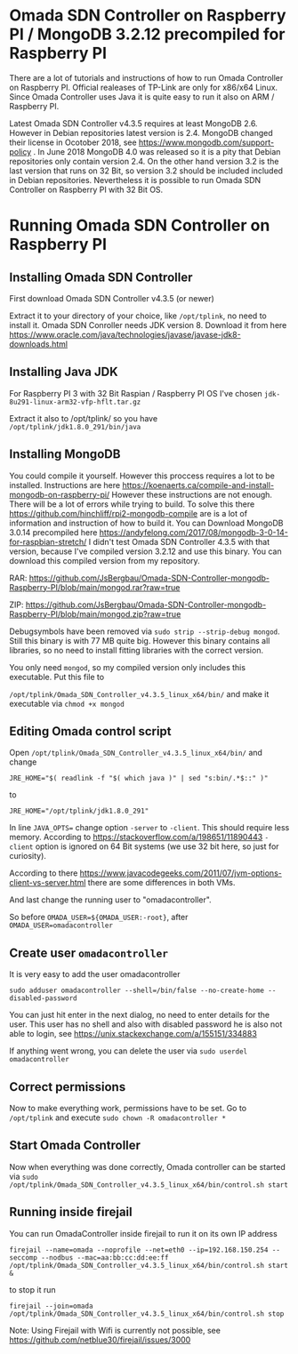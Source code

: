 # Omada SDN Controller on Raspberry PI / MongoDB 3.2.12 precompiled for Raspberry PI

There are a lot of tutorials and instructions of how to run Omada Controller on Raspberry PI. Official realeases of TP-Link are only for x86/x64 Linux.
Since Omada Controller uses Java it is quite easy to run it also on ARM / Raspberry PI.

Latest Omada SDN Controller v4.3.5 requires at least MongoDB 2.6. However in Debian repositories latest version is 2.4. MongoDB changed their license in Ocotober 2018, see https://www.mongodb.com/support-policy
. In June 2018 MongoDB 4.0 was released so it is a pity that Debian repositories only contain version 2.4. On the other hand version 3.2 is the last version that runs on 32 Bit, so version 3.2 should be included included
in Debian repositories. Nevertheless it is possible to run Omada SDN Controller on Raspberry PI with 32 Bit OS.

# Running Omada SDN Controller on Raspberry PI

## Installing Omada SDN Controller

First download Omada SDN Controller v4.3.5 (or newer)

Extract it to your directory of your choice, like `/opt/tplink`, no need to install it.
Omada SDN Conroller needs JDK version 8. Download it from here https://www.oracle.com/java/technologies/javase/javase-jdk8-downloads.html

## Installing Java JDK

For Raspberry PI 3 with 32 Bit Raspian / Raspberry PI OS I've chosen `jdk-8u291-linux-arm32-vfp-hflt.tar.gz`

Extract it also to /opt/tplink/ so you have `/opt/tplink/jdk1.8.0_291/bin/java`

## Installing MongoDB

You could compile it yourself. However this proccess requires a lot to be installed. Instructions are here https://koenaerts.ca/compile-and-install-mongodb-on-raspberry-pi/
However these instructions are not enough. There will be a lot of errors while trying to build. To solve this there https://github.com/hinchliff/rpi2-mongodb-compile are is a lot 
of information and instruction of how to build it. 
You can Download MongoDB 3.0.14 precompiled here https://andyfelong.com/2017/08/mongodb-3-0-14-for-raspbian-stretch/
I didn't test Omada SDN Controller 4.3.5 with that version, because I've compiled version 3.2.12 and use this binary. You can download this compiled version from my repository. 

RAR: https://github.com/JsBergbau/Omada-SDN-Controller-mongodb-Raspberry-PI/blob/main/mongod.rar?raw=true

ZIP: https://github.com/JsBergbau/Omada-SDN-Controller-mongodb-Raspberry-PI/blob/main/mongod.zip?raw=true

Debugsymbols have been removed via `sudo strip --strip-debug mongod`. Still this binary is with 77 MB quite big. However this binary contains all libraries, so no need to install fitting
libraries with the correct version.

You only need `mongod`, so my compiled version only includes this executable. Put this file to

`/opt/tplink/Omada_SDN_Controller_v4.3.5_linux_x64/bin/` and make it executable via `chmod +x mongod`

## Editing Omada control script

Open `/opt/tplink/Omada_SDN_Controller_v4.3.5_linux_x64/bin/` and change 

`JRE_HOME="$( readlink -f "$( which java )" | sed "s:bin/.*$::" )"`


to 

`JRE_HOME="/opt/tplink/jdk1.8.0_291"`

In line `JAVA_OPTS=` change option `-server` to `-client`. This should require less memory. According to https://stackoverflow.com/a/198651/11890443 `-client` option is ignored on 64 Bit systems (we use 32 bit here, so just for curiosity). 

According to there https://www.javacodegeeks.com/2011/07/jvm-options-client-vs-server.html there are some differences in both VMs. 

And last change the running user to "omadacontroller".

So before `OMADA_USER=${OMADA_USER:-root}`, after `OMADA_USER=omadacontroller`

## Create user `omadacontroller`

It is very easy to add the user omadacontroller

`sudo adduser omadacontroller --shell=/bin/false --no-create-home --disabled-password`

You can just hit enter in the next dialog, no need to enter details for the user. This user has no shell and also with disabled password he is also not able to login, see https://unix.stackexchange.com/a/155151/334883

If anything went wrong, you can delete the user via `sudo userdel omadacontroller`

## Correct permissions

Now to make everything work, permissions have to be set. Go to `/opt/tplink` and execute `sudo chown -R omadacontroller *`

## Start Omada Controller

Now when everything was done correctly, Omada controller can be started via `sudo /opt/tplink/Omada_SDN_Controller_v4.3.5_linux_x64/bin/control.sh start`

## Running inside firejail

You can run OmadaController inside firejail to run it on its own IP address 

`firejail --name=omada --noprofile --net=eth0 --ip=192.168.150.254 --seccomp --nodbus --mac=aa:bb:cc:dd:ee:ff /opt/tplink/Omada_SDN_Controller_v4.3.5_linux_x64/bin/control.sh start &`

to stop it run

`firejail --join=omada /opt/tplink/Omada_SDN_Controller_v4.3.5_linux_x64/bin/control.sh stop`

Note: Using Firejail with Wifi is currently not possible, see https://github.com/netblue30/firejail/issues/3000
